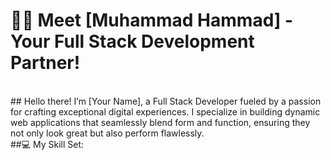 # 👋🌟 Meet [Muhammad Hammad] - Your Full Stack Development Partner!
<br> 
## Hello there! I’m [Your Name], a Full Stack Developer fueled by a passion for crafting exceptional digital experiences. I specialize in building dynamic web applications that seamlessly blend form and function, ensuring they not only look great but also perform flawlessly.
<br>
##💻 My Skill Set:
<!--
**hammadnizam/hammadnizam** is a ✨ _special_ ✨ repository because its `README.md` (this file) appears on your GitHub profile.

Here are some ideas to get you started:

- 🔭 I’m currently working on ...
- 🌱 I’m currently learning ...
- 👯 I’m looking to collaborate on ...
- 🤔 I’m looking for help with ...
- 💬 Ask me about ...
- 📫 How to reach me: ...
- 😄 Pronouns: ...
- ⚡ Fun fact: ...
-->
